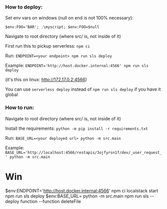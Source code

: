 ### How to deploy:

Set env vars on windows (null on end is not 100% necessary):

`$env:FOO='BAR'; .\myscript; $env:FOO=$null`

Navigate to root directory (where src/ is, not inside of it)

First run this to pickup serverless: `npm ci`

Run: `ENDPOINT=<your endpoint> npm run sls deploy`

Example: `ENDPOINT='http://host.docker.internal:4566' npm run sls deploy`

(it's this on linux: http://172.17.0.2:4566)

You can use `serverless deploy` instead of `npm run sls deploy` if you have it global

### How to run:

Navigate to root directory (where src/ is, not inside of it)

Install the requirements: `python -m pip install -r requirements.txt`

Run: `BASE_URL=<your deployed url> python -m src.main`

Example: `BASE_URL='http://localhost:4566/restapis/3ojfyrsn1f/dev/_user_request_' python -m src.main`


# Win

$env:ENDPOINT='http://host.docker.internal:4566'
npm ci
localstack start
npm run sls deploy
$env:BASE_URL=
python -m src.main
npm run sls -- deploy function --function deleteFile